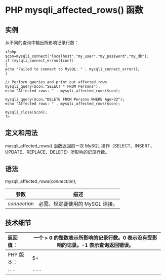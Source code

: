 # PHP mysqli_affected_rows() 函数



## 实例

从不同的查询中输出所影响记录行数：

```
<?php
$con=mysqli_connect("localhost","my_user","my_password","my_db");
if (mysqli_connect_errno($con))
{
echo "Failed to connect to MySQL: " . mysqli_connect_error();
}

// Perform queries and print out affected rows
mysqli_query($con,"SELECT * FROM Persons");
echo "Affected rows: " . mysqli_affected_rows($con);

mysqli_query($con,"DELETE FROM Persons WHERE Age>32");
echo "Affected rows: " . mysqli_affected_rows($con);

mysqli_close($con);
?>
```

## 定义和用法

mysqli_affected_rows() 函数返回前一次 MySQL 操作（SELECT、INSERT、UPDATE、REPLACE、DELETE）所影响的记录行数。

## 语法

mysqli_affected_rows(_connection_)_;_

| 参数 | 描述 |
| --- | --- |
| _connection_ | 必需。规定要使用的 MySQL 连接。 |

## 技术细节

| 返回值： | 一个 &gt; 0 的整数表示所影响的记录行数。0 表示没有受影响的记录。-1 表示查询返回错误。 |
| :-- | --- |
| PHP 版本： | 5+ |
| :-- | --- |

  